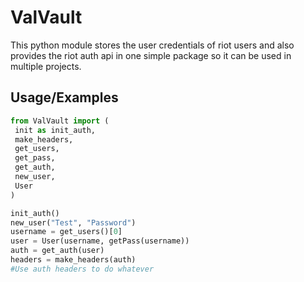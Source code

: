 
# ValVault

This python module stores the user credentials of riot users and also provides the riot auth api in one simple package so it can be used in multiple projects.

## Usage/Examples

```python
from ValVault import (
 init as init_auth,
 make_headers,
 get_users,
 get_pass,
 get_auth,
 new_user,
 User
)

init_auth()
new_user("Test", "Password")
username = get_users()[0]
user = User(username, getPass(username))
auth = get_auth(user)
headers = make_headers(auth)
#Use auth headers to do whatever
```
